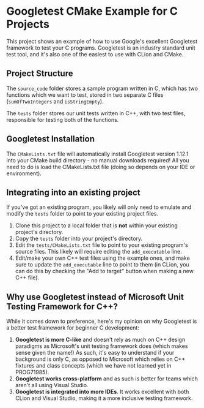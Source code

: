 # Googletest CMake Example for C Projects
This project shows an example of how to use Google's excellent Googletest framework to test your C programs. Googletest is an industry standard unit test tool, and it's also one of the easiest to use with CLion and CMake.

## Project Structure
The ``source_code`` folder stores a sample program written in C, which has two functions which we want to test, stored in two separate C files (``sumOfTwoIntegers`` and ``isStringEmpty``).

The ``tests`` folder stores our unit tests written in C++, with two test files, responsible for testing both of the functions.

## Googletest Installation
The ``CMakeLists.txt`` file will automatically install Googletest version 1.12.1 into your CMake build directory - no manual downloads required! All you need to do is load the CMakeLists.txt file (doing so depends on your IDE or environment).

## Integrating into an existing project
If you've got an existing program, you likely will only need to emulate and modify the ``tests`` folder to point to your existing project files.

1. Clone this project to a local folder that is **not** within your existing project's directory.
2. Copy the ``tests`` folder into your project's directory.
3. Edit the ``tests/CMakeLists.txt`` file to point to your existing program's source files. This likely will require editing the ``add_executable`` line.
4. Edit/make your own C++ test files using the example ones, and make sure to update the ``add_executable`` line to point to them (in CLion, you can do this by checking the "Add to target" button when making a new C++ file).

## Why use Googletest instead of Microsoft Unit Testing Framework for C++?
While it comes down to preference, here's my opinion on why Googletest is a better test framework for beginner C development:
1. **Googletest is more C-like** and doesn't rely as much on C++ design paradigms as Microsoft's unit testing framework does (which makes sense given the name!) As such, it's easy to understand if your background is only C, as opposed to Microsoft which relies on C++ fixtures and class concepts (which we have not learned yet in PROG71985).
2. **Googletest works cross-platform** and as such is better for teams which aren't all using Visual Studio.
3. **Googletest is integrated into more IDEs**. It works excellent with both CLion and Visual Studio, making it a more inclusive testing framework.
